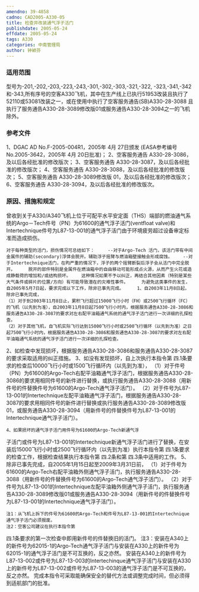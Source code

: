 ```yaml
---
amendno: 39-4858
cadno: CAD2005-A330-05
title: 检查并改装通气浮子活门
publishdate: 2005-05-24
effdate: 2005-05-24
tags: A330
categories: 中南管理局
author: 钟颖芬
---
```


### 适用范围 
型号为-201,-202,-203,-223,-243,-301,-302,-303,-321,-322, -323,-341,-342和-343,所有序号的空客A330飞机，其中在生产线上已执行51953改装且执行了52110或53081改装之一，或在使用中执行了空客服务通告(SB)A330-28-3088 且执行了服务通告A330-28-3089修改版01或服务通告A330-28-3094之一的飞机除外。

<!--more-->
### 参考文件
1、DGAC AD No.F-2005-004R1，2005年 4月 27日颁发 (EASA参考编号 No.2005-3642，2005年 4月 20日批准)；
 2、空客服务通告 A330-28-3086，及以后各经批准的修改版次；
 3、空客服务通告 A330-28-3087，及以后各经批准的修改版次；
 4、空客服务通告 A330-28-3088，及以后各经批准的修改版次；
 5、空客服务通告 A330-28-3089修改版 01，及以后各经批准的修改版次；
 6、空客服务通告 A330-28-3094，及以后各经批准的修改版次。

### 原因、措施和规定 
曾收到关于A330/A340飞机上位于可配平水平安定面（THS）端部的燃油通气系统的Argo－Tech件号（PN）为61600的通气浮子活门(ventfloat valve)和Intertechnique件号为L87-13-001的通气浮子活门由于环境疲劳超过设备审定标准而造成损伤。 
  
    对于每种类型的活门，损伤情况可总结如下：     --对于Argo-Tech 活门，该活门带有中间金属件的辅助(secondary)浮体会脱开。辅助浮子摇臂与燃油箱壁接触会形成腐蚀。    --对于Intertechnique活门，在昀严重的情况下，浮子的两个摇臂断裂后浮子会从活门中完全脱开。     脱开的部件特别是金属件在燃油箱中的自由移动可能形成点火源，从而产生火花或造成静载荷的增加和/或结构损坏。    这种情况如果不予以纠正，再结合其他因素（特别是某些大气条件或碎片的位置/方向）有可能导致潜在的灾难性事件。     为避免这类事件的发生，自2005年5月7日起，要求完成以下工作，除非已事先完成。     1、自2003年11月8日起，除非已事先完成， 
    （1）对于到2003年11月8日止，累积飞行超过15000飞行小时（FH）或2500飞行循环（FC）的飞机（以先到为准），自2003年11月8日起7500飞行小时内，根据服务通告A330-28-3086和服务通告A330-28-3087的要求对左右配平油箱通气系统的通气浮子活门进行一次详细的孔探检查。 
    （2）对于其他飞机，自飞机实际飞行达到15000飞行小时或2500飞行循环（以先到为准）之日起7500飞行小时内，根据服务通告A330-28-3086和服务通告A330-28-3087的要求对左右配平油箱通气系统的通气浮子活门进行一次详细的孔探检查。 
2、如检查中发现损坏，根据服务通告A330-28-3086和服务通告A330-28-3087的要求采取适用的纠正措施。     3、如没有发现损坏，自上次执行本指令第
四.1条要求的检查后10000飞行小时或1500飞行循环内（以先到为准）， 
    （1）对于件号（PN）为61600的Argo-Tech右配平油箱通气浮子活门，根据服务通告A330-28-3086的要求用相同件号的新件进行替换，或执行服务通告A330-28-3088（用新件号的件替换件号为61600的Argo-Tech通气浮子活门）。 
    （2）对于件号为L87-13-001的Intertechnique左配平油箱通气浮子活门，根据服务通告A330-28-3087的要求用相同件号的新件进行替换或执行服务通告A330-28-3089修改版01，或服务通告A330-28-3094（用新件号的件替换件号为L87-13-001的Intertechnique通气浮子活门）。 

    4、如果损坏的通气浮子活门用件号为61600的Argo-Tech新通气浮
  
子活门或件号为L87-13-001的Intertechnique新通气浮子活门进行了替换，在安装后15000飞行小时或2500飞行循环内（以先到为准）执行本指令第
四.1条要求的检查工作，根据检查结果执行本指令第
四.2条和第
四.3条中适用的工作。 
    5、除非已事先完成，自2005年1月15日起至2009年3月31日前， 
    （1）对于件号为61600的Argo-Tech右配平油箱外侧通气浮子活门，执行服务通告A330-28-3088（用新件号的件替换件号为61600的Argo-Tech通气浮子活门）。 
    （2）对于件号为L87-13-001的Intertechnique左配平油箱外侧通气浮子活门，执行服务通告A330-28-3089修改版01或服务通告A330-28-3094（用新件号的件替换件号为L87-13-001的Intertechnique通气浮子活门）。 

    注1：从飞机上拆下的件号为61600的Argo-Tech和件号为L87-13-001的Intertechnique通气浮子活门必须报废。 
    注2：空客公司建议在执行本指令第
四.1条要求的第一次检查中即用新件号的件替换旧的活门。 
    注3：安装在A340上的新件号为62015-1的Argo-Tech通气浮子活门与安装在A330上的新件号为62015-1的通气浮子活门是不可互换的，反之亦然。 
    安装在A340上的新件号为L87-13-002或件号为L87-13-003的Intertechinque通气浮子活门与安装在A330上的新件号为L87-13-002或件号为L87-13-003的通气浮子活门是不可互换的，反之亦然。 
    完成本指令可采取能确保安全的替代方法或调整完成时间，但必须得到适航部门的批准。
